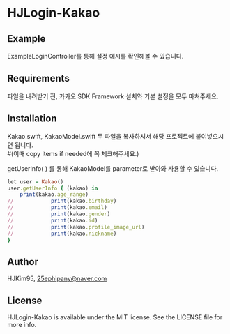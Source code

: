 # HJLogin-Kakao

## Example

ExampleLoginController를 통해 설정 예시를 확인해볼 수 있습니다.

## Requirements
파일을 내려받기 전, 카카오 SDK Framework 설치와 기본 설정을 모두 마쳐주세요.

## Installation

Kakao.swift, KakaoModel.swift 두 파일을 복사하셔서 해당 프로젝트에 붙여넣으시면 됩니다.  
#(이때 copy items if needed에 꼭 체크해주세요.)

getUserInfo( ) 를 통해 KakaoModel를 parameter로 받아와 사용할 수 있습니다.
```ruby
let user = Kakao()
user.getUserInfo { (kakao) in
    print(kakao.age_range)
//            print(kakao.birthday)
//            print(kakao.email)
//            print(kakao.gender)
//            print(kakao.id)
//            print(kakao.profile_image_url)
//            print(kakao.nickname)
}
```

## Author

HJKim95, 25ephipany@naver.com

## License

HJLogin-Kakao is available under the MIT license. See the LICENSE file for more info.
